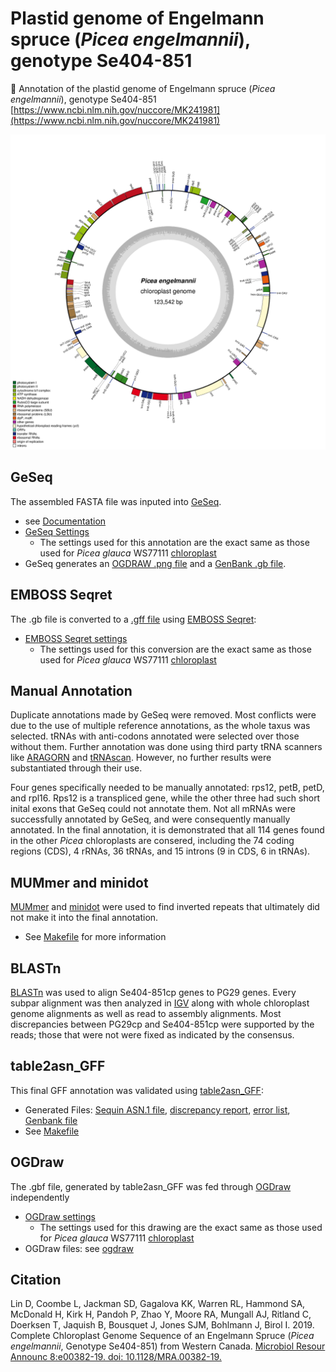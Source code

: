 # Plastid genome of Engelmann spruce (*Picea engelmannii*), genotype Se404-851
🌲 Annotation of the plastid genome of Engelmann spruce (*Picea engelmannii*), genotype Se404-851
[https://www.ncbi.nlm.nih.gov/nuccore/MK241981](https://www.ncbi.nlm.nih.gov/nuccore/MK241981)

![Se404-851 chloroplast genome](https://github.com/bcgsc/picea-engelmannii-plastid/blob/master/ogdraw/Se404-851cp-outfile-preview.png)

## GeSeq
The assembled FASTA file was inputed into [GeSeq](https://chlorobox.mpimp-golm.mpg.de/geseq.html).
* see [Documentation](https://academic.oup.com/nar/article/45/W1/W6/3806659)
* [GeSeq Settings](https://github.com/bcgsc/picea-glauca-plastid/blob/master/GeSeq/GeSeq_settings.png)
  * The settings used for this annotation are the exact same as those used for *Picea glauca* WS77111 [chloroplast](https://github.com/bcgsc/picea-glauca-plastid)
* GeSeq generates an [OGDRAW .png file](https://github.com/bcgsc/picea-engelmannii-plastid/blob/master/GeSeq/Se404-851cp_OGDRAW.jpg) and a [GenBank .gb file](https://github.com/bcgsc/picea-engelmannii-plastid/blob/master/GeSeq/Se404-851cp.gb).

## EMBOSS Seqret
The .gb file is converted to a [.gff file](https://github.com/bcgsc/picea-engelmannii-plastid/blob/master/Se404-851cp.gff) using [EMBOSS Seqret](https://www.ebi.ac.uk/Tools/sfc/emboss_seqret/):
* [EMBOSS Seqret settings](https://github.com/bcgsc/picea-glauca-plastid/blob/master/EMBOSS-setings.png)
  * The settings used for this conversion are the exact same as those used for *Picea glauca* WS77111 [chloroplast](https://github.com/bcgsc/picea-glauca-plastid)

## Manual Annotation
Duplicate annotations made by GeSeq were removed. Most conflicts were due to the use of multiple reference annotations, as the whole taxus was selected. tRNAs with anti-codons annotated were selected over those without them. Further annotation was done using third party tRNA scanners like [ARAGORN](http://mbio-serv2.mbioekol.lu.se/ARAGORN/) and [tRNAscan](http://lowelab.ucsc.edu/tRNAscan-SE/). However, no further results were substantiated through their use.

Four genes specifically needed to be manually annotated: rps12, petB, petD, and rpl16. Rps12 is a transpliced gene, while the other three had such short inital exons that GeSeq could not annotate them. Not all mRNAs were successfully annotated by GeSeq, and were consequently manually annotated. In the final annotation, it is demonstrated that all 114 genes found in the other *Picea* chloroplasts are consered, including the 74 coding regions (CDS), 4 rRNAs, 36 tRNAs, and 15 introns (9 in CDS, 6 in tRNAs).

## MUMmer and minidot
[MUMmer](http://mummer.sourceforge.net) and [minidot](https://github.com/thackl/minidot) were used to find inverted repeats that ultimately did not make it into the final annotation. 
* See [Makefile](https://github.com/bcgsc/picea-engelmannii-plastid/blob/master/Makefile) for more information

## BLASTn
[BLASTn](https://blast.ncbi.nlm.nih.gov/Blast.cgi?PAGE_TYPE=BlastSearch) was used to align Se404-851cp genes to PG29 genes. Every subpar alignment was then analyzed in [IGV](http://software.broadinstitute.org/software/igv/) along with whole chloroplast genome alignments as well as read to assembly alignments. Most discrepancies between PG29cp and Se404-851cp were supported by the reads; those that were not were fixed as indicated by the consensus.

## table2asn_GFF
This final GFF annotation was validated using [table2asn_GFF](https://www.ncbi.nlm.nih.gov/genbank/genomes_gff):
* Generated Files: [Sequin ASN.1 file](https://github.com/bcgsc/picea-engelmannii-plastid/blob/master/table2asn_GFF/Se404-851cp.sqn), [discrepancy report](https://github.com/bcgsc/picea-engelmannii-plastid/blob/master/table2asn_GFF/Se404-851cp.dr), [error list](https://github.com/bcgsc/picea-engelmannii-plastid/blob/master/table2asn_GFF/Se404-851cp.val), [Genbank file](https://github.com/bcgsc/picea-engelmannii-plastid/blob/master/table2asn_GFF/Se404-851cp.gbf) 
* See [Makefile](https://github.com/bcgsc/picea-engelmannii-plastid/blob/master/Makefile)

## OGDraw
The .gbf file, generated by table2asn_GFF was fed through [OGDraw](https://chlorobox.mpimp-golm.mpg.de/OGDraw.html) independently
* [OGDraw settings](https://github.com/bcgsc/picea-glauca-plastid/blob/master/ogdraw/OGDRAW_settings.png)
  * The settings used for this drawing are the exact same as those used for *Picea glauca* WS77111 [chloroplast](https://github.com/bcgsc/picea-glauca-plastid)
* OGDraw files: see [ogdraw](https://github.com/bcgsc/picea-engelmannii-plastid/tree/master/ogdraw)

## Citation
Lin D, Coombe L, Jackman SD, Gagalova KK, Warren RL, Hammond SA, McDonald H, Kirk H, Pandoh P, Zhao Y, Moore RA, Mungall AJ, Ritland C, Doerksen T, Jaquish B, Bousquet J, Jones SJM, Bohlmann J, Birol I. 2019. Complete Chloroplast Genome Sequence of an Engelmann Spruce (*Picea engelmannii*, Genotype Se404-851) from Western Canada. [Microbiol Resour Announc 8:e00382-19. doi: 10.1128/MRA.00382-19.](https://mra.asm.org/content/8/24/e00382-19)
